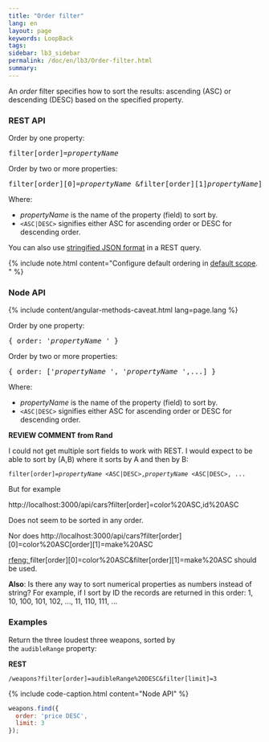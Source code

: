 ```yaml
---
title: "Order filter"
lang: en
layout: page
keywords: LoopBack
tags:
sidebar: lb3_sidebar
permalink: /doc/en/lb3/Order-filter.html
summary:
---
```


An _order_ filter specifies how to sort the results: ascending (ASC) or descending (DESC) based on the specified property.

### REST API

Order by one property: 

<pre>
filter[order]=<i>propertyName</i> <ASC|DESC>
</pre>

Order by two or more properties:

<pre>
filter[order][0]=<i>propertyName</i> <ASC|DESC>&filter[order][1]<i>propertyName</i>]=<ASC|DESC>...
</pre>

Where:

* _propertyName_ is the name of the property (field) to sort by. 
* `<ASC|DESC>` signifies either ASC for ascending order or DESC for descending order.

You can also use [stringified JSON format](Querying-data.html#using-stringified-json-in-rest-queries) in a REST query.

{% include note.html content="Configure default ordering in [default scope](Model-definition-JSON-file.html#default-scope).
" %}

### Node API

{% include content/angular-methods-caveat.html lang=page.lang %}

Order by one property:

<pre>
{ order: '<i>propertyName</i> <ASC|DESC>' }
</pre>

Order by two or more properties:

<pre>
{ order: ['<i>propertyName</i> <ASC|DESC>', '<i>propertyName</i> <ASC|DESC>',...] }
</pre>

Where:

* _propertyName_ is the name of the property (field) to sort by. 
* `<ASC|DESC>` signifies either ASC for ascending order or DESC for descending order.

<div class="sl-hidden"><strong>REVIEW COMMENT from Rand</strong><br>
  <p>I could not get multiple sort fields to work with REST. I would expect to be able to sort by (A,B) where it sorts by A and then by B:</p>
  <p><code>filter[order]=<em>propertyName</em> &lt;ASC|DESC&gt;,<em>propertyName</em> &lt;ASC|DESC&gt;, ...</code></p>
  <p>But for example</p>
  <p><a rel="nofollow">http://localhost:3000/api/cars?filter[order]=color%20ASC,id%20ASC</a></p>
  <p>Does not seem to be sorted in any order.</p>
  <p>Nor does <a rel="nofollow">http://localhost:3000/api/cars?filter[order][0]=color%20ASC[order][1]=make%20ASC</a></p>
  <p><u>rfeng: </u>filter[order][0]=color%20ASC&amp;filter[order][1]=make%20ASC should be used.</p>
  <p><strong>Also</strong>: Is there any way to sort numerical properties as numbers instead of string? For example, if I sort by ID the records are returned in this order: 1, 10, 100, 101, 102, ..., 11, 110, 111, ...</p>
</div>

### Examples

Return the three loudest three weapons, sorted by the `audibleRange` property:

**REST**

`/weapons?filter[order]=audibleRange%20DESC&filter[limit]=3`

{% include code-caption.html content="Node API" %}
```javascript
weapons.find({
  order: 'price DESC',
  limit: 3
});
```
